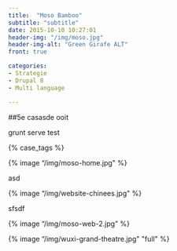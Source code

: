 ```yaml
---
title:  "Moso Bamboo"
subtitle: "subtitle"
date: 2015-10-10 10:27:01
header-img: "/img/moso.jpg"
header-img-alt: "Green Girafe ALT"
front: true

categories:
- Strategie
- Drupal 8
- Multi language

---
```


##5e casasde ooit

grunt serve test 

{% case_tags %}

{% image “/img/moso-home.jpg" %}

asd

{% image “/img/website-chinees.jpg" %}

sfsdf

{% image “/img/moso-web-2.jpg" %}

{% image “/img/wuxi-grand-theatre.jpg" "full" %}